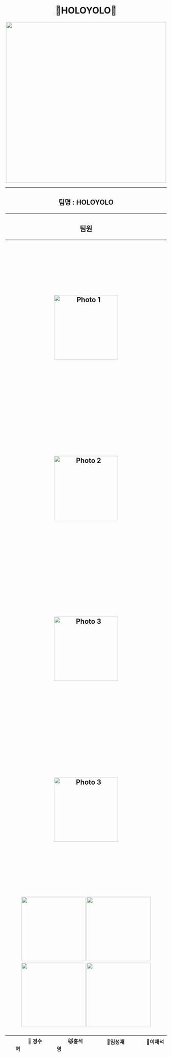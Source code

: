 <h1 align="center">🌈HOLOYOLO🌈</h1>
<div align="center">
  <img src="https://github.com/user-attachments/assets/55115333-addf-42ce-ba9f-5a19095f2f5d" width="500" height="500"/>
</div>
<hr>
<h2 align="center"> 팀명 : HOLOYOLO
<hr>
<h2 align="center"> 팀원
<hr>

<div align="center">
  <img src="https://github.com/user-attachments/assets/9c254a41-64b5-4125-8bd0-c34d06287923" alt="Photo 1" width="200" style="margin: 150px;"/>
  <img src="https://github.com/user-attachments/assets/bad9424f-f8d9-4131-a7cb-20e311ddad87" alt="Photo 2" width="200" style="margin: 150px;"/>
  <img src="https://github.com/user-attachments/assets/b1bcdd1b-b3c4-40f3-baf5-a97377d7001e" alt="Photo 3" width="200" style="margin: 150px;"/>
<img src="https://github.com/user-attachments/assets/9f028c40-e486-4040-b3fd-34501cf11137" alt="Photo 3" width="200" style="margin: 150px;"/>
</div>



 
<p align="center">
	<img src="https://github.com/user-attachments/assets/9c254a41-64b5-4125-8bd0-c34d06287923" width="200" height="200"/>
	<img src="https://github.com/user-attachments/assets/bad9424f-f8d9-4131-a7cb-20e311ddad87" width="200" height="200"/>
	<img src="https://github.com/user-attachments/assets/b1bcdd1b-b3c4-40f3-baf5-a97377d7001e" width="200" height="200"/>
	<img src="https://github.com/user-attachments/assets/9f028c40-e486-4040-b3fd-34501cf11137" width="200" height="200"/>
</p>
<div align="center">
	
|   &nbsp;&nbsp; &nbsp; &nbsp; &nbsp;  &nbsp;  &nbsp; 🐶 경수혁  &nbsp;&nbsp; &nbsp;&nbsp; &nbsp;  &nbsp;  &nbsp;    |      &nbsp;&nbsp; &nbsp;&nbsp; &nbsp;  &nbsp;  &nbsp; 🐱홍석영  &nbsp;&nbsp; &nbsp;&nbsp; &nbsp;  &nbsp;  &nbsp;    |      &nbsp;&nbsp; &nbsp;&nbsp; &nbsp;  &nbsp;  &nbsp; 🐹임성재  &nbsp;&nbsp; &nbsp;&nbsp; &nbsp;  &nbsp;  &nbsp;    |     &nbsp;&nbsp; &nbsp;&nbsp; &nbsp;  &nbsp;  &nbsp; 🐰이재석  &nbsp;&nbsp; &nbsp;&nbsp; &nbsp;  &nbsp;  &nbsp;   | 
|------------------------------------------|--------------------------------------|------------------------------------------|-----------------------------------|
 
</div>
